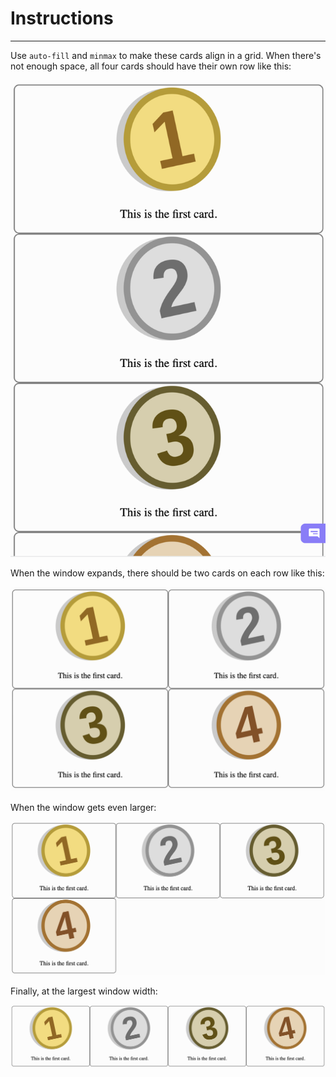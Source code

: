 # Instructions  

---

Use `auto-fill` and `minmax` to make these cards align in a grid.
When there's not enough space, all four cards should have their
own row like this:

![1](./assets/1.png)

When the window expands, there should be two cards on each
row like this:

![2](./assets/2.png)

When the window gets even larger:

![3](./assets/3.png)

Finally, at the largest window
width:

![4](./assets/4.png)